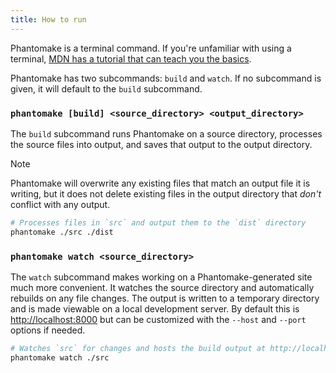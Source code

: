```yaml
---
title: How to run
---
```


Phantomake is a terminal command. If you're unfamiliar with using a terminal, [MDN has a tutorial that can teach you the basics](https://developer.mozilla.org/en-US/docs/Learn/Tools_and_testing/Understanding_client-side_tools/Command_line).

Phantomake has two subcommands: `build` and `watch`. If no subcommand is given, it will default to the `build` subcommand.

### `phantomake [build] <source_directory> <output_directory>`

The `build` subcommand runs Phantomake on a source directory, processes the source files into output, and saves that output to the output directory.

> [!NOTE]
> Phantomake will overwrite any existing files that match an output file it is writing, but it does not delete existing files in the output directory that _don't_ conflict with any output.

```sh
# Processes files in `src` and output them to the `dist` directory
phantomake ./src ./dist
```

### `phantomake watch <source_directory>`

The `watch` subcommand makes working on a Phantomake-generated site much more convenient. It watches the source directory and automatically rebuilds on any file changes. The output is written to a temporary directory and is made viewable on a local development server. By default this is [http://localhost:8000](http://localhost:8000) but can be customized with the `--host` and `--port` options if needed.

```sh
# Watches `src` for changes and hosts the build output at http://localhost:8000
phantomake watch ./src
```
